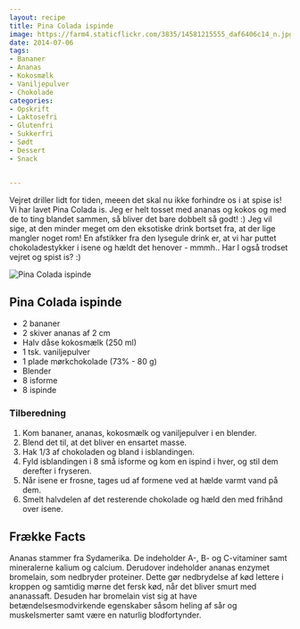 ```yaml
---
layout: recipe
title: Pina Colada ispinde
image: https://farm4.staticflickr.com/3835/14581215555_daf6406c14_n.jpg
date: 2014-07-06
tags:
- Bananer
- Ananas
- Kokosmælk
- Vaniljepulver
- Chokolade
categories:
- Opskrift
- Laktosefri
- Glutenfri
- Sukkerfri
- Sødt
- Dessert
- Snack


---
```


Vejret driller lidt for tiden, meeen det skal nu ikke forhindre os i at spise is! Vi har lavet Pina Colada is. Jeg er helt tosset med ananas og kokos og med de to ting blandet sammen, så bliver det bare dobbelt så godt! :) Jeg vil sige, at den minder meget om den eksotiske drink bortset fra, at der lige mangler noget rom! En afstikker fra den lysegule drink er, at vi har puttet chokoladestykker i isene og hældt det henover - mmmh.. Har I også trodset vejret og spist is? :)


![Pina Colada ispinde](https://farm4.staticflickr.com/3835/14581215555_daf6406c14_z.jpg)


## Pina Colada ispinde
- 2 bananer
- 2 skiver ananas af 2 cm
- Halv dåse kokosmælk (250 ml)
- 1 tsk. vaniljepulver
- 1 plade mørkchokolade (73% - 80 g)
- Blender
- 8 isforme
- 8 ispinde



### Tilberedning
1. Kom bananer, ananas, kokosmælk og vaniljepulver i en blender.
2. Blend det til, at det bliver en ensartet masse.
3. Hak 1/3 af chokoladen og bland i isblandingen.
4. Fyld isblandingen i 8 små isforme og kom en ispind i hver, og stil dem derefter i fryseren.
5. Når isene er frosne, tages ud af formene ved at hælde varmt vand på dem.
6. Smelt halvdelen af det resterende chokolade og hæld den med frihånd over isene.








## Frække Facts
Ananas stammer fra Sydamerika. De indeholder A-, B- og C-vitaminer samt mineralerne kalium og calcium. Derudover indeholder ananas enzymet bromelain, som nedbryder proteiner. Dette gør nedbrydelse af kød lettere i kroppen og samtidig mørne det fersk kød, når det bliver smurt med ananassaft. Desuden har bromelain vist sig at have betændelsesmodvirkende egenskaber såsom heling af sår og muskelsmerter samt være en naturlig blodfortynder.